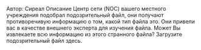 Автор: Сиреал
Описание
Центр сети (NOC) вашего местного учреждения подобрал подозрительный файл, они получают противоречивую информацию о том, какой тип файла это. Они привели вас в качестве внешнего эксперта для изучения файла. Может Вы извлекаете всю информацию из этого странного файла? Загрузите подозрительный файл здесь.
